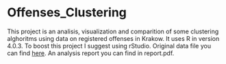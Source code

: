 # Offenses_Clustering

This project is an analisis, visualization and comparition of some clustering alghoritms using data on registered offenses in Krakow. It uses R in version 4.0.3. To boost this project I suggest using rStudio. Original data file you can find [here](https://github.com/jkbslazyk/Offenses_Clustering/blob/main/input_cords.csv). An analysis report you can find in report.pdf.
